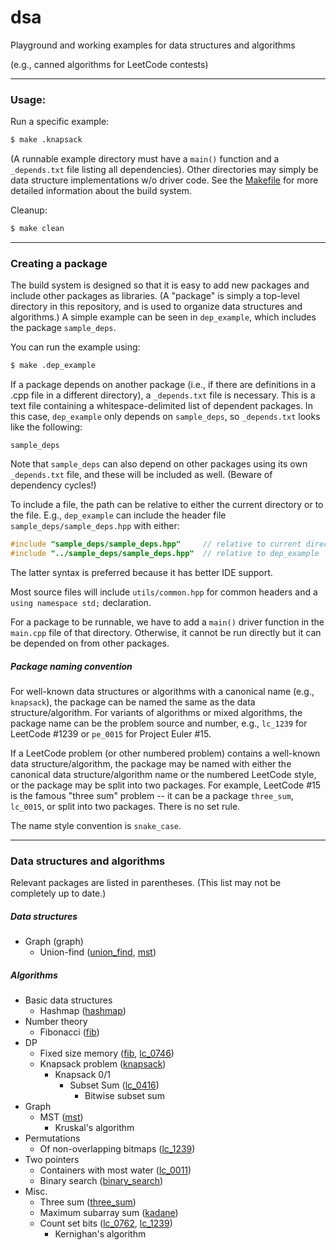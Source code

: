 # dsa
Playground and working examples for data structures and algorithms

(e.g., canned algorithms for LeetCode contests)

---

### Usage:

Run a specific example:
```bash
$ make .knapsack
```
(A runnable example directory must have a `main()` function and a `_depends.txt` file listing all dependencies). Other directories may simply be data structure implementations w/o driver code. See the [Makefile][makefile] for more detailed information about the build system.

Cleanup:
```bash
$ make clean
```

---

### Creating a package

The build system is designed so that it is easy to add new packages and include other packages as libraries. (A "package" is simply a top-level directory in this repository, and is used to organize data structures and algorithms.) A simple example can be seen in `dep_example`, which includes the package `sample_deps`.

You can run the example using:
```bash
$ make .dep_example
```

If a package depends on another package (i.e., if there are definitions in a .cpp file in a different directory), a `_depends.txt` file is necessary. This is a text file containing a whitespace-delimited list of dependent packages. In this case, `dep_example` only depends on `sample_deps`, so `_depends.txt` looks like the following:

```text
sample_deps
```

Note that `sample_deps` can also depend on other packages using its own `_depends.txt` file, and these will be included as well. (Beware of dependency cycles!)

To include a file, the path can be relative to either the current directory or to the file. E.g., `dep_example` can include the header file `sample_deps/sample_deps.hpp` with either:
```cpp
#include "sample_deps/sample_deps.hpp"     // relative to current directory
#include "../sample_deps/sample_deps.hpp"  // relative to dep_example
```
The latter syntax is preferred because it has better IDE support.

Most source files will include `utils/common.hpp` for common headers and a `using namespace std;` declaration.

For a package to be runnable, we have to add a `main()` driver function in the `main.cpp` file of that directory. Otherwise, it cannot be run directly but it can be depended on from other packages.

##### Package naming convention

For well-known data structures or algorithms with a canonical name (e.g., `knapsack`), the package can be named the same as the data structure/algorithm. For variants of algorithms or mixed algorithms, the package name can be the problem source and number, e.g., `lc_1239` for LeetCode #1239 or `pe_0015` for Project Euler #15.

If a LeetCode problem (or other numbered problem) contains a well-known data structure/algorithm, the package may be named with either the canonical data structure/algorithm name or the numbered LeetCode style, or the package may be split into two packages. For example, LeetCode #15 is the famous "three sum" problem -- it can be a package `three_sum`, `lc_0015`, or split into two packages. There is no set rule.

The name style convention is `snake_case`.

---

### Data structures and algorithms

Relevant packages are listed in parentheses. (This list may not be completely up to date.)

##### Data structures
- Graph (graph)
  - Union-find ([union_find](./union_find), [mst](./mst))

##### Algorithms
- Basic data structures
  - Hashmap ([hashmap](./hashmap))
- Number theory
  - Fibonacci ([fib](./fib))
- DP
  - Fixed size memory ([fib](./fib), [lc_0746](./lc_0746))
  - Knapsack problem ([knapsack](./knapsack))
    - Knapsack 0/1
      - Subset Sum ([lc_0416](./lc_0416))
        - Bitwise subset sum
- Graph
  - MST ([mst](./mst))
    - Kruskal's algorithm
- Permutations
  - Of non-overlapping bitmaps ([lc_1239](./lc_1239))
- Two pointers
  - Containers with most water ([lc_0011](./lc_0011))
  - Binary search ([binary_search](./binary_search))
- Misc.
  - Three sum ([three_sum](./three_sum))
  - Maximum subarray sum ([kadane](./kadane))
  - Count set bits ([lc_0762](./lc_0762), [lc_1239](./lc_1239))
    - Kernighan's algorithm

[makefile]: ./Makefile
